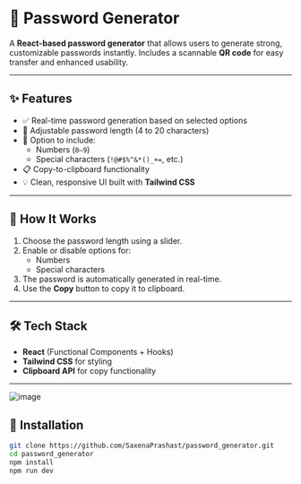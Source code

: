 # 🔐 Password Generator

A **React-based password generator** that allows users to generate strong, customizable passwords instantly. Includes a scannable **QR code** for easy transfer and enhanced usability.

---

## ✨ Features

- ✅ Real-time password generation based on selected options
- 🔢 Adjustable password length (4 to 20 characters)
- 🔁 Option to include:
  - Numbers (`0–9`)
  - Special characters (`!@#$%^&*()_+=`, etc.)
- 📋 Copy-to-clipboard functionality
- 💡 Clean, responsive UI built with **Tailwind CSS**

---

## 🧠 How It Works

1. Choose the password length using a slider.
2. Enable or disable options for:
   - Numbers
   - Special characters
3. The password is automatically generated in real-time.
4. Use the **Copy** button to copy it to clipboard.

---

## 🛠️ Tech Stack

- **React** (Functional Components + Hooks)
- **Tailwind CSS** for styling
- **Clipboard API** for copy functionality

---

![image](https://github.com/user-attachments/assets/324247a8-ae4e-479a-b0c0-f076ed4704e9)


## 🚀 Installation

```bash
git clone https://github.com/SaxenaPrashast/password_generator.git
cd password_generator
npm install
npm run dev
